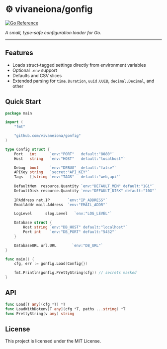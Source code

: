 # ⚙︎ vivaneiona/gonfig

[![Go Reference](https://pkg.go.dev/badge/github.com/vivaneiona/gonfig.svg)](https://pkg.go.dev/github.com/vivaneiona/gonfig)

*A small, type-safe configuration loader for Go.*

---

## Features

- Loads struct-tagged settings directly from environment variables
- Optional `.env` support
- Defaults and CSV slices
- Extended parsing for `time.Duration`, `uuid.UUID`, `decimal.Decimal`, and other 

## Quick Start

```go
package main

import (
	"fmt"

	"github.com/vivaneiona/gonfig"
)

type Config struct {
	Port   int      `env:"PORT"   default:"8080"`
	Host   string   `env:"HOST"   default:"localhost"`

	Debug  bool     `env:"DEBUG"  default:"false"`
	APIKey string   `secret:"API_KEY"`
	Tags   []string `env:"TAGS"   default:"web,api"`
    
    DefaultMem  resource.Quantity `env:"DEFAULT_MEM" default:"1Gi"`
	DefaultDisk resource.Quantity `env:"DEFAULT_DISK" default:"10G"` 
    
    IPAddress net.IP        `env:"IP_ADDRESS"`
	EmailAddr mail.Address  `env:"EMAIL_ADDR"`

    LogLevel      slog.Level   `env:"LOG_LEVEL"`

    Database struct {
        Host string `env:"DB_HOST" default:"localhost"`
        Port int    `env:"DB_PORT" default:"5432"`
    }

    DatabaseURL url.URL       `env:"DB_URL"`
}

func main() {
	cfg, err := gonfig.Load(Config{})

	fmt.Println(gonfig.PrettyString(cfg)) // secrets masked
}
```

## API

```go
func Load[T any](cfg *T) *T
func LoadWithDotenv[T any](cfg *T, paths ...string) *T
func PrettyString(v any) string
```

## License

This project is licensed under the MIT License.